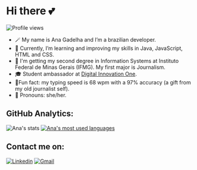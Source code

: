 # Hi there 💕
![Profile views](https://komarev.com/ghpvc/?username=anagadelha&color=ff69b4&style=flat)
- 🪄 My name is Ana Gadelha and I’m a brazilian developer.
- 🌺 Currently, I’m learning and improving my skills in Java, JavaScript, HTML and CSS.
- 📜 I'm getting my second degree in Information Systems at Instituto Federal de Minas Gerais (IFMG). My first major is Journalism.
- 🎓 Student ambassador at [Digital Innovation One](https://www.dio.me/).
- 🏓Fun fact: my typing speed is 68 wpm with a 97% accuracy (a gift from my old journalist self). 
- 💬 Pronouns: she/her.
 
## GitHub Analytics:
![Ana's stats](https://github-readme-stats.vercel.app/api?username=anagadelha&show_icons=true&theme=dracula) 
[![Ana's most used languages](https://github-readme-stats.vercel.app/api/top-langs/?username=anagadelha&layout=compact&theme=dracula)](https://github.com/anagadelha/github-readme-stats)

## Contact me on:

[![Linkedin](https://img.shields.io/badge/LinkedIn-0077B5?style=for-the-badge&logo=linkedin&logoColor=white)](https://www.linkedin.com/in/anabmgadelha/)
[![Gmail](https://img.shields.io/badge/Gmail-D14836?style=for-the-badge&logo=gmail&logoColor=white)](mailto:anabmgadelha@gmail.com)

